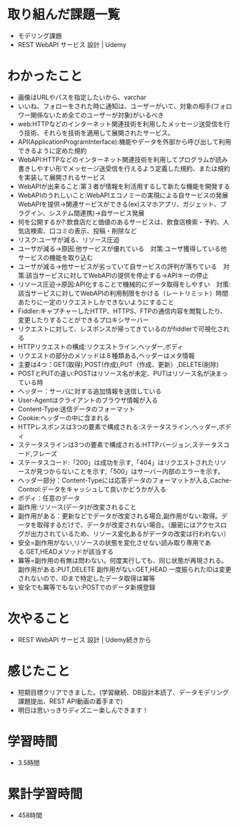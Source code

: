 # 取り組んだ課題一覧
- モデリング課題
- REST WebAPI サービス 設計 | Udemy

# わかったこと
- 画像はURLやパスを指定したいから、varchar
- いいね、フォローをされた時に通知は、ユーザーがいて、対象の相手(フォロワー関係ないため全てのユーザーが対象)がいるべき
- web:HTTPなどのインターネット関連技術を利用したメッセージ送受信を行う技術、それらを技術を適用して展開されたサービス。
- API(ApplicationProgramInterface):機能やデータを外部から呼び出して利用できるように定めた規約
- WebAPI:HTTPなどのインターネット関連技術を利用してプログラムが読み書きしやすい形でメッセージ送受信を行えるよう定義した規約、または規約を実装して展開されるサービス
- WebAPIが出来ること:第３者が情報を利活用するして新たな機能を開発する
- WebAPIのうれしいこと:WebAPIエコノミーの実現による自サービスの発展 WebAPIを提供→関連サービスができる(ex)スマホアプリ、ガジェット、プラグイン、システム間連携)→自サービス発展
- 何を公開するか?:飲食店だと価値のあるサービスは、飲食店検索・予約、人気店検索、口コミの表示、投稿・削除など
- リスク:ユーザが減る、リソース圧迫
- ユーザが減る→原因:他サービスが優れている　対策:ユーザ獲得している他サービスの機能を取り込む
- ユーザが減る→他サービスが劣っていて自サービスの評判が落ちている　対策:該当サービスに対してWebAPIの提供を停止する→APIキーの停止
- リソース圧迫→原因:API化することで機械的にデータ取得をしやすい　対策:該当サービスに対してWebAPIの利用制限をかける（レートリミット）時間あたりに一定のリクエストしかできないようにすること
- Fiddler:キャプチャーしたHTTP、HTTPS、FTPの通信内容を閲覧したり、変更したりすることができるプロキシサーバー
- リクエストに対して、レスポンスが帰ってきているのがfiddlerで可視化される
- HTTPリクエストの構成:リクエストライン,ヘッダー,ボディ
- リクエストの部分のメソッドは８種類ある,ヘッダーはメタ情報
- 主要は4つ：GET(取得),POST(作成),PUT（作成、更新）,DELETE(削除)
- POSTとPUTの違い:POSTはリソース名が未定、PUTはリソース名が決まっている時
- ヘッダー：サーバに対する追加情報を送信している
- User-Agentはクライアントのブラウザ情報が入る
- Content-Type:送信データのフォーマット
- Cookie:ヘッダーの中に含まれる
- HTTPレスポンスは3つの要素で構成される:ステータスライン,ヘッダー,ボディ
- ステータスラインは3つの要素で構成される:HTTPバージョン,ステータスコード,フレーズ
- ステータスコード:「200」は成功を示す,「404」はリクエストされたリソースが見つからないことを示す,「500」はサーバー内部のエラーを示す。
- ヘッダー部分：Content-Typeには応答データのフォーマットが入る,Cache-Control:データをキャッシュして良いかどうかが入る
- ボディ：任意のデータ
- 副作用:リソース(データ)が改変されること
- 副作用がある：更新などでデータが改変される場合,副作用がない:取得。データを取得するだけで、データが改変されない場合。（厳密にはアクセスログが出力されているため、リソース変化あるがデータの改変は行われない）
- 安全=副作用がない,リソースの状態を変化させない読み取り専用である.GET,HEADメソッドが該当する
- 冪等=副作用の有無は問わない。何度実行しても、同じ状態が再現される。 副作用がある:PUT,DELETE 副作用がない:GET,HEAD  一度振られたIDは変更されないので、IDまで特定したデータ取得は冪等
- 安全でも冪等でもない:POSTでのデータ新規登録

# 次やること
- REST WebAPI サービス 設計 | Udemy続きから

# 感じたこと
- 短期目標クリアできました。(学習継続、DB設計本読了、データモデリング課題提出、REST API動画の着手まで)
- 明日は思いっきりディズニー楽しんできます！

# 学習時間
- 3.5時間

# 累計学習時間
- 458時間
